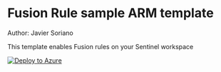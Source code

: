 # Fusion Rule sample ARM template

Author: Javier Soriano

This template enables Fusion rules on your Sentinel workspace

[![Deploy to Azure](https://aka.ms/deploytoazurebutton)](https://portal.azure.com/#create/Microsoft.Template/uri/https%3A%2F%2Fraw.githubusercontent.com%2Fjaviersoriano%2FAzure-Sentinel%2Fjavier-arm%2FTools%2FARM-Templates%2FAnalyticsRules%2FFusionRule%2FFusionRule.json)